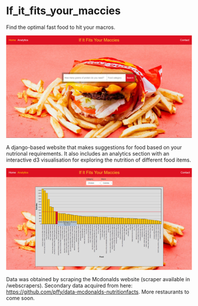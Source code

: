 # If_it_fits_your_maccies

Find the optimal fast food to hit your macros.

![alt text](/static/FrontPage.png)

A django-based website that makes suggestions for food based on your nutrional requirements. It also includes an analytics section with an interactive d3 visualisation for exploring the nutrition of different food items.

![alt text](/static/Analytics.png)

Data was obtained by scraping the Mcdonalds website (scraper available in /webscrapers). Secondary data acquired from here:  https://github.com/pffy/data-mcdonalds-nutritionfacts. More restaurants to come soon. 